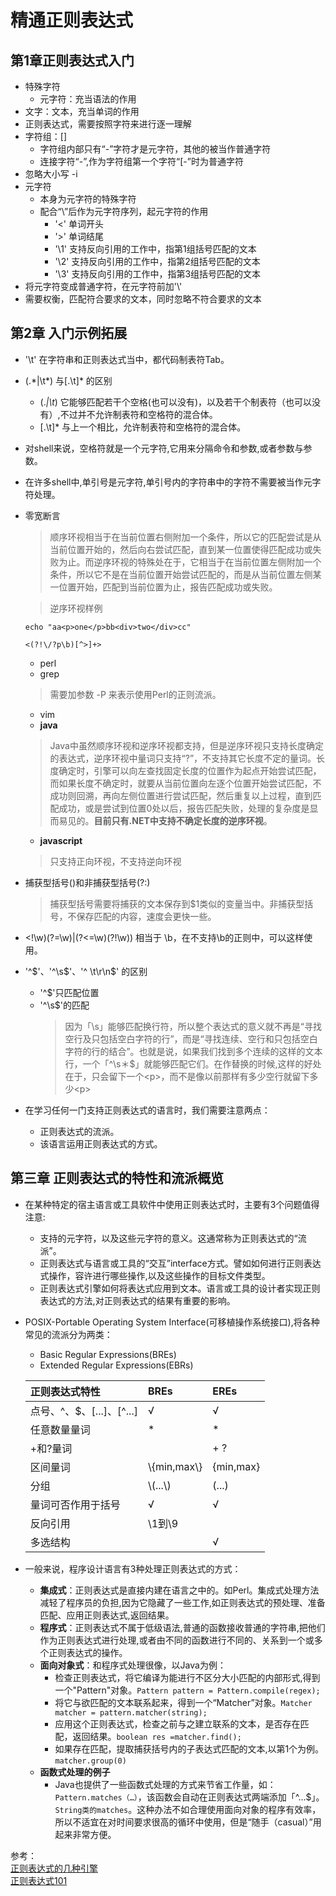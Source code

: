 # 精通正则表达式
## 第1章正则表达式入门
* 特殊字符
   * 元字符：充当语法的作用
* 文字：文本，充当单词的作用
* 正则表达式，需要按照字符来进行逐一理解
* 字符组：[]
   * 字符组内部只有“-”字符才是元字符，其他的被当作普通字符
   * 连接字符“-”,作为字符组第一个字符“[-”时为普通字符
* 忽略大小写 -i
* 元字符
   * 本身为元字符的特殊字符
   * 配合“\”后作为元字符序列，起元字符的作用
      * '\<' 单词开头
      * '\>' 单词结尾
      * '\1' 支持反向引用的工作中，指第1组括号匹配的文本
      * '\2' 支持反向引用的工作中，指第2组括号匹配的文本
      * '\3' 支持反向引用的工作中，指第3组括号匹配的文本
* 将元字符变成普通字符，在元字符前加'\\'
* 需要权衡，匹配符合要求的文本，同时忽略不符合要求的文本

## 第2章 入门示例拓展
* '\t' 在字符串和正则表达式当中，都代码制表符Tab。
* (.\*|\t\*) 与[.\t]* 的区别
   * (.*|\t*) 它能够匹配若干个空格(也可以没有)，以及若干个制表符（也可以没有）,不过并不允许制表符和空格符的混合体。
   * [.\t]* 与上一个相比，允许制表符和空格符的混合体。
* 对shell来说，空格符就是一个元字符,它用来分隔命令和参数,或者参数与参数。
* 在许多shell中,单引号是元字符,单引号内的字符串中的字符不需要被当作元字符处理。
* 零宽断言
   > 顺序环视相当于在当前位置右侧附加一个条件，所以它的匹配尝试是从当前位置开始的，然后向右尝试匹配，直到某一位置使得匹配成功或失败为止。而逆序环视的特殊处在于，它相当于在当前位置左侧附加一个条件，所以它不是在当前位置开始尝试匹配的，而是从当前位置左侧某一位置开始，匹配到当前位置为止，报告匹配成功或失败。
   
   > 逆序环视样例
   ```
   echo "aa<p>one</p>bb<div>two</div>cc"  

   <(?!\/?p\b)[^>]+>
   ```
   * perl
   * grep
   > 需要加参数 -P 来表示使用Perl的正则流派。
   * vim
   * **java**
   > Java中虽然顺序环视和逆序环视都支持，但是逆序环视只支持长度确定的表达式，逆序环视中量词只支持“?”，不支持其它长度不定的量词。长度确定时，引擎可以向左查找固定长度的位置作为起点开始尝试匹配，而如果长度不确定时，就要从当前位置向左逐个位置开始尝试匹配，不成功则回溯，再向左侧位置进行尝试匹配，然后重复以上过程，直到匹配成功，或是尝试到位置0处以后，报告匹配失败，处理的复杂度是显而易见的。**目前只有.NET中支持不确定长度的逆序环视**。
   * **javascript** 
   > 只支持正向环视，不支持逆向环视
* 捕获型括号()和非捕获型括号(?:)
   > 捕获型括号需要将捕获的文本保存到$1类似的变量当中。非捕获型括号，不保存匹配的内容，速度会更快一些。
* <!\w)(?=\w)|(?<=\w)(?!\w)) 相当于 \b，在不支持\b的正则中，可以这样使用。
* '^\$'、'^\s\$'、'^ \t\r\n$' 的区别
   * '^\$'只匹配位置
   * '^\s$'的匹配
      > 因为「\s」能够匹配换行符，所以整个表达式的意义就不再是“寻找空行及只包括空白字符的行”，而是“寻找连续、空行和只包括空白字符的行的结合”。也就是说，如果我们找到多个连续的这样的文本行，一个「^\s＊$」就能够匹配它们。在作替换的时候,这样的好处在于，只会留下一个\<p\>，而不是像以前那样有多少空行就留下多少\<p\>
* 在学习任何一门支持正则表达式的语言时，我们需要注意两点：
   * 正则表达式的流派。
   * 该语言运用正则表达式的方式。

## 第三章 正则表达式的特性和流派概览
* 在某种特定的宿主语言或工具软件中使用正则表达式时，主要有3个问题值得注意:
   * 支持的元字符，以及这些元字符的意义。这通常称为正则表达式的“流派”。
   * 正则表达式与语言或工具的“交互”interface方式。譬如如何进行正则表达式操作，容许进行哪些操作,以及这些操作的目标文件类型。
   * 正则表达式引擎如何将表达式应用到文本。语言或工具的设计者实现正则表达式的方法,对正则表达式的结果有重要的影响。
* POSIX-Portable Operating System Interface(可移植操作系统接口),将各种常见的流派分为两类：
   * Basic Regular Expressions(BREs)
   * Extended Regular Expressions(EBRs)  

   |正则表达式特性|BREs|EREs|
   |:--|:--|:--|
   |点号、^、$、[...]、[^...]|√|√|
   |任意数量量词|*|*|
   |+和?量词| |+ ?|
   |区间量词|\\{min,max\\}|\{min,max\}|
   |分组|\\(...\\)|\(...\)|
   |量词可否作用于括号|√|√|
   |反向引用|\1到\9||
   |多选结构||√|

* 一般来说，程序设计语言有3种处理正则表达式的方式：
   * **集成式**：正则表达式是直接内建在语言之中的。如Perl。集成式处理方法减轻了程序员的负担,因为它隐藏了一些工作,如正则表达式的预处理、准备匹配、应用正则表达式,返回结果。
   * **程序式**：正则表达式不属于低级语法,普通的函数接收普通的字符串,把他们作为正则表达式进行处理,或者由不同的函数进行不同的、关系到一个或多个正则表达式的操作。
   * **面向对象式**：和程序式处理很像，以Java为例：
      * 检查正则表达式，将它编译为能进行不区分大小匹配的内部形式,得到一个"Pattern"对象。`Pattern pattern = Pattern.compile(regex);`
      * 将它与欲匹配的文本联系起来，得到一个“Matcher”对象。`Matcher matcher = pattern.matcher(string);`
      * 应用这个正则表达式，检查之前与之建立联系的文本，是否存在匹配，返回结果。`boolean res =matcher.find();`
      * 如果存在匹配，提取捕获括号内的子表达式匹配的文本,以第1个为例。`matcher.group(0)`
   * **函数式处理的例子**
      * Java也提供了一些函数式处理的方式来节省工作量，如：`Pattern.matches（…）`，该函数会自动在正则表达式两端添加「^…$」。`String类的matches`。这种办法不如合理使用面向对象的程序有效率，所以不适宜在对时间要求很高的循环中使用，但是“随手（casual）”用起来非常方便。




参考：  
[正则表达式的几种引擎](http://www.xuebuyuan.com/1361558.html)  
[正则表达式101](http://regex.zjmainstay.cn/)  